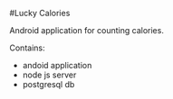 #Lucky Calories

Android application for counting calories.

Contains:
 - andoid application
 - node js server
 - postgresql db
